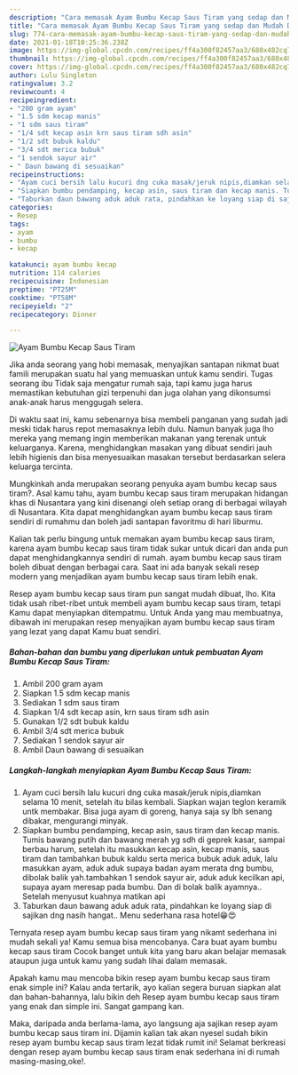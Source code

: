 ```yaml
---
description: "Cara memasak Ayam Bumbu Kecap Saus Tiram yang sedap dan Mudah Dibuat"
title: "Cara memasak Ayam Bumbu Kecap Saus Tiram yang sedap dan Mudah Dibuat"
slug: 774-cara-memasak-ayam-bumbu-kecap-saus-tiram-yang-sedap-dan-mudah-dibuat
date: 2021-01-18T10:25:36.238Z
image: https://img-global.cpcdn.com/recipes/ff4a300f82457aa3/680x482cq70/ayam-bumbu-kecap-saus-tiram-foto-resep-utama.jpg
thumbnail: https://img-global.cpcdn.com/recipes/ff4a300f82457aa3/680x482cq70/ayam-bumbu-kecap-saus-tiram-foto-resep-utama.jpg
cover: https://img-global.cpcdn.com/recipes/ff4a300f82457aa3/680x482cq70/ayam-bumbu-kecap-saus-tiram-foto-resep-utama.jpg
author: Lulu Singleton
ratingvalue: 3.2
reviewcount: 4
recipeingredient:
- "200 gram ayam"
- "1.5 sdm kecap manis"
- "1 sdm saus tiram"
- "1/4 sdt kecap asin krn saus tiram sdh asin"
- "1/2 sdt bubuk kaldu"
- "3/4 sdt merica bubuk"
- "1 sendok sayur air"
- " Daun bawang di sesuaikan"
recipeinstructions:
- "Ayam cuci bersih lalu kucuri dng cuka masak/jeruk nipis,diamkan selama 10 menit, setelah itu bilas kembali. Siapkan wajan teglon keramik untk membakar. Bisa juga ayam di goreng, hanya saja sy lbh senang dibakar, mengurangi minyak."
- "Siapkan bumbu pendamping, kecap asin, saus tiram dan kecap manis. Tumis bawang putih dan bawang merah yg sdh di geprek kasar, sampai berbau harum, setelah itu masukkan kecap asin, kecap manis, saus tiram dan tambahkan bubuk kaldu serta merica bubuk aduk aduk, lalu masukkan ayam, aduk aduk supaya badan ayam merata dng bumbu, dibolak balik yah.tambahkan 1 sendok sayur air, aduk aduk kecilkan api, supaya ayam meresap pada bumbu. Dan di bolak balik ayamnya.. Setelah menyusut kuahnya matikan api"
- "Taburkan daun bawang aduk aduk rata, pindahkan ke loyang siap di sajikan dng nasih hangat.. Menu sederhana rasa hotel😁😍"
categories:
- Resep
tags:
- ayam
- bumbu
- kecap

katakunci: ayam bumbu kecap 
nutrition: 114 calories
recipecuisine: Indonesian
preptime: "PT25M"
cooktime: "PT58M"
recipeyield: "2"
recipecategory: Dinner

---
```



![Ayam Bumbu Kecap Saus Tiram](https://img-global.cpcdn.com/recipes/ff4a300f82457aa3/680x482cq70/ayam-bumbu-kecap-saus-tiram-foto-resep-utama.jpg)

Jika anda seorang yang hobi memasak, menyajikan santapan nikmat buat famili merupakan suatu hal yang memuaskan untuk kamu sendiri. Tugas seorang ibu Tidak saja mengatur rumah saja, tapi kamu juga harus memastikan kebutuhan gizi terpenuhi dan juga olahan yang dikonsumsi anak-anak harus menggugah selera.

Di waktu  saat ini, kamu sebenarnya bisa membeli panganan yang sudah jadi meski tidak harus repot memasaknya lebih dulu. Namun banyak juga lho mereka yang memang ingin memberikan makanan yang terenak untuk keluarganya. Karena, menghidangkan masakan yang dibuat sendiri jauh lebih higienis dan bisa menyesuaikan masakan tersebut berdasarkan selera keluarga tercinta. 



Mungkinkah anda merupakan seorang penyuka ayam bumbu kecap saus tiram?. Asal kamu tahu, ayam bumbu kecap saus tiram merupakan hidangan khas di Nusantara yang kini disenangi oleh setiap orang di berbagai wilayah di Nusantara. Kita dapat menghidangkan ayam bumbu kecap saus tiram sendiri di rumahmu dan boleh jadi santapan favoritmu di hari liburmu.

Kalian tak perlu bingung untuk memakan ayam bumbu kecap saus tiram, karena ayam bumbu kecap saus tiram tidak sukar untuk dicari dan anda pun dapat menghidangkannya sendiri di rumah. ayam bumbu kecap saus tiram boleh dibuat dengan berbagai cara. Saat ini ada banyak sekali resep modern yang menjadikan ayam bumbu kecap saus tiram lebih enak.

Resep ayam bumbu kecap saus tiram pun sangat mudah dibuat, lho. Kita tidak usah ribet-ribet untuk membeli ayam bumbu kecap saus tiram, tetapi Kamu dapat menyiapkan ditempatmu. Untuk Anda yang mau membuatnya, dibawah ini merupakan resep menyajikan ayam bumbu kecap saus tiram yang lezat yang dapat Kamu buat sendiri.

<!--inarticleads1-->

##### Bahan-bahan dan bumbu yang diperlukan untuk pembuatan Ayam Bumbu Kecap Saus Tiram:

1. Ambil 200 gram ayam
1. Siapkan 1.5 sdm kecap manis
1. Sediakan 1 sdm saus tiram
1. Siapkan 1/4 sdt kecap asin, krn saus tiram sdh asin
1. Gunakan 1/2 sdt bubuk kaldu
1. Ambil 3/4 sdt merica bubuk
1. Sediakan 1 sendok sayur air
1. Ambil  Daun bawang di sesuaikan




<!--inarticleads2-->

##### Langkah-langkah menyiapkan Ayam Bumbu Kecap Saus Tiram:

1. Ayam cuci bersih lalu kucuri dng cuka masak/jeruk nipis,diamkan selama 10 menit, setelah itu bilas kembali. Siapkan wajan teglon keramik untk membakar. Bisa juga ayam di goreng, hanya saja sy lbh senang dibakar, mengurangi minyak.
1. Siapkan bumbu pendamping, kecap asin, saus tiram dan kecap manis. Tumis bawang putih dan bawang merah yg sdh di geprek kasar, sampai berbau harum, setelah itu masukkan kecap asin, kecap manis, saus tiram dan tambahkan bubuk kaldu serta merica bubuk aduk aduk, lalu masukkan ayam, aduk aduk supaya badan ayam merata dng bumbu, dibolak balik yah.tambahkan 1 sendok sayur air, aduk aduk kecilkan api, supaya ayam meresap pada bumbu. Dan di bolak balik ayamnya.. Setelah menyusut kuahnya matikan api
1. Taburkan daun bawang aduk aduk rata, pindahkan ke loyang siap di sajikan dng nasih hangat.. Menu sederhana rasa hotel😁😍




Ternyata resep ayam bumbu kecap saus tiram yang nikamt sederhana ini mudah sekali ya! Kamu semua bisa mencobanya. Cara buat ayam bumbu kecap saus tiram Cocok banget untuk kita yang baru akan belajar memasak ataupun juga untuk kamu yang sudah lihai dalam memasak.

Apakah kamu mau mencoba bikin resep ayam bumbu kecap saus tiram enak simple ini? Kalau anda tertarik, ayo kalian segera buruan siapkan alat dan bahan-bahannya, lalu bikin deh Resep ayam bumbu kecap saus tiram yang enak dan simple ini. Sangat gampang kan. 

Maka, daripada anda berlama-lama, ayo langsung aja sajikan resep ayam bumbu kecap saus tiram ini. Dijamin kalian tak akan nyesel sudah bikin resep ayam bumbu kecap saus tiram lezat tidak rumit ini! Selamat berkreasi dengan resep ayam bumbu kecap saus tiram enak sederhana ini di rumah masing-masing,oke!.

